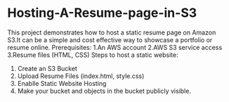 # Hosting-A-Resume-page-in-S3
This project demonstrates how to host a static resume page on Amazon S3.It can be a simple and cost effective way to showcase a portfolio or resume online.
Prerequisites:
1.An AWS account
2.AWS S3 service access 
3.Resume files (HTML, CSS)
Steps to host a static website:
1. Create an S3 Bucket
2. Upload Resume Files (index.html, style.css)
3. Enablle Static Website Hosting
4. Make your bucket and objects in the bucket publicly visible.

